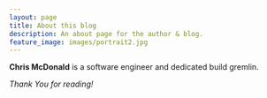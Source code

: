 ```yaml
---
layout: page
title: About this blog
description: An about page for the author & blog.
feature_image: images/portrait2.jpg
---
```


**Chris McDonald** is a software engineer and dedicated build gremlin.



*Thank You for reading!*
